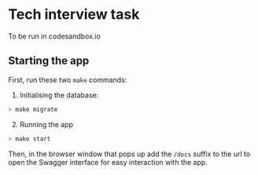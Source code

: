 # Tech interview task 

To be run in codesandbox.io

## Starting the app

First, run these two `make` commands:

1. Initialising the database:
```bash
> make migrate
```

2. Running the app
```bash
> make start
```

Then, in the browser window that pops up add the `/docs` suffix to the url to open the Swagger interface for easy interaction with the app.